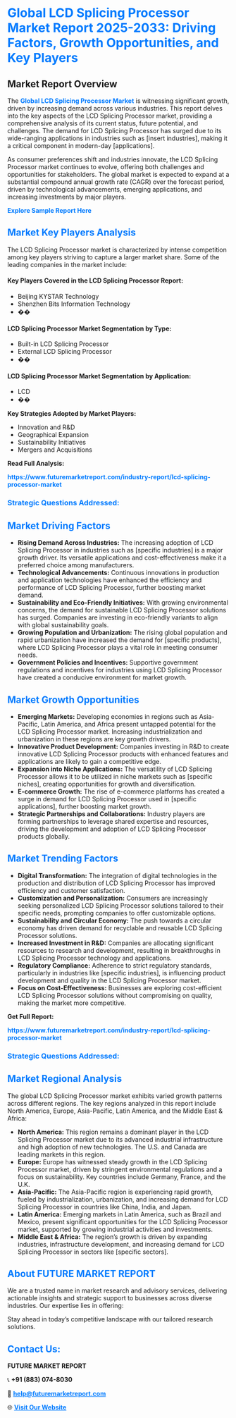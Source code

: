 <h1 style="color: #007BFF;">Global LCD Splicing Processor Market Report 2025-2033: Driving Factors, Growth Opportunities, and Key Players</h1>

<section id="overview">
<h2>Market Report Overview</h2>
<p>The <a href="https://www.futuremarketreport.com/industry-report/lcd-splicing-processor-market" style="color: #007BFF; text-decoration: none;"><strong>Global LCD Splicing Processor Market</strong></a> is witnessing significant growth, driven by increasing demand across various industries. This report delves into the key aspects of the LCD Splicing Processor market, providing a comprehensive analysis of its current status, future potential, and challenges. The demand for LCD Splicing Processor has surged due to its wide-ranging applications in industries such as [insert industries], making it a critical component in modern-day [applications].</p>
<p>As consumer preferences shift and industries innovate, the LCD Splicing Processor market continues to evolve, offering both challenges and opportunities for stakeholders. The global market is expected to expand at a substantial compound annual growth rate (CAGR) over the forecast period, driven by technological advancements, emerging applications, and increasing investments by major players.</p>
</section>

<section id="overview">
<p><a href="https://www.futuremarketreport.com/request-sample/reportId=113697" style="color: #007BFF; text-decoration: none;"><strong>Explore Sample Report Here</strong></a></p>
</section>

<section id="key-players">
<h2 style="color: #007BFF;">Market Key Players Analysis</h2>
<p>The LCD Splicing Processor market is characterized by intense competition among key players striving to capture a larger market share. Some of the leading companies in the market include:</p>
<h4>Key Players Covered in the LCD Splicing Processor Report:</h4>
<ul><li>Beijing KYSTAR Technology</li><li>Shenzhen Bits Information Technology</li><li>��</li></ul>
<h4>LCD Splicing Processor Market Segmentation by Type:</h4>
<ul><li>Built-in LCD Splicing Processor</li><li>External LCD Splicing Processor</li><li>��</li></ul>

<h4>LCD Splicing Processor Market Segmentation by Application:</h4>
<ul><li>LCD</li><li>��</li></ul>
<p><strong>Key Strategies Adopted by Market Players:</strong></p>
<ul>
<li>Innovation and R&D</li>
<li>Geographical Expansion</li>
<li>Sustainability Initiatives</li>
<li>Mergers and Acquisitions</li>
</ul>
</section>

<section>
<p><strong>Read Full Analysis: </strong></p><a href="https://www.futuremarketreport.com/industry-report/lcd-splicing-processor-market" style="color: #007BFF; text-decoration: none;"><strong>https://www.futuremarketreport.com/industry-report/lcd-splicing-processor-market</strong></a>
<h3 style="color: #007BFF;">Strategic Questions Addressed:</h3>
</section>

<section id="driving-factors">
<h2 style="color: #007BFF;">Market Driving Factors</h2>
<ul>
<li><strong>Rising Demand Across Industries:</strong> The increasing adoption of LCD Splicing Processor in industries such as [specific industries] is a major growth driver. Its versatile applications and cost-effectiveness make it a preferred choice among manufacturers.</li>
<li><strong>Technological Advancements:</strong> Continuous innovations in production and application technologies have enhanced the efficiency and performance of LCD Splicing Processor, further boosting market demand.</li>
<li><strong>Sustainability and Eco-Friendly Initiatives:</strong> With growing environmental concerns, the demand for sustainable LCD Splicing Processor solutions has surged. Companies are investing in eco-friendly variants to align with global sustainability goals.</li>
<li><strong>Growing Population and Urbanization:</strong> The rising global population and rapid urbanization have increased the demand for [specific products], where LCD Splicing Processor plays a vital role in meeting consumer needs.</li>
<li><strong>Government Policies and Incentives:</strong> Supportive government regulations and incentives for industries using LCD Splicing Processor have created a conducive environment for market growth.</li>
</ul>
</section>

<section id="growth-opportunities">
<h2 style="color: #007BFF;">Market Growth Opportunities</h2>
<ul>
<li><strong>Emerging Markets:</strong> Developing economies in regions such as Asia-Pacific, Latin America, and Africa present untapped potential for the LCD Splicing Processor market. Increasing industrialization and urbanization in these regions are key growth drivers.</li>
<li><strong>Innovative Product Development:</strong> Companies investing in R&D to create innovative LCD Splicing Processor products with enhanced features and applications are likely to gain a competitive edge.</li>
<li><strong>Expansion into Niche Applications:</strong> The versatility of LCD Splicing Processor allows it to be utilized in niche markets such as [specific niches], creating opportunities for growth and diversification.</li>
<li><strong>E-commerce Growth:</strong> The rise of e-commerce platforms has created a surge in demand for LCD Splicing Processor used in [specific applications], further boosting market growth.</li>
<li><strong>Strategic Partnerships and Collaborations:</strong> Industry players are forming partnerships to leverage shared expertise and resources, driving the development and adoption of LCD Splicing Processor products globally.</li>
</ul>
</section>

<section id="trending-factors">
<h2 style="color: #007BFF;">Market Trending Factors</h2>
<ul>
<li><strong>Digital Transformation:</strong> The integration of digital technologies in the production and distribution of LCD Splicing Processor has improved efficiency and customer satisfaction.</li>
<li><strong>Customization and Personalization:</strong> Consumers are increasingly seeking personalized LCD Splicing Processor solutions tailored to their specific needs, prompting companies to offer customizable options.</li>
<li><strong>Sustainability and Circular Economy:</strong> The push towards a circular economy has driven demand for recyclable and reusable LCD Splicing Processor solutions.</li>
<li><strong>Increased Investment in R&D:</strong> Companies are allocating significant resources to research and development, resulting in breakthroughs in LCD Splicing Processor technology and applications.</li>
<li><strong>Regulatory Compliance:</strong> Adherence to strict regulatory standards, particularly in industries like [specific industries], is influencing product development and quality in the LCD Splicing Processor market.</li>
<li><strong>Focus on Cost-Effectiveness:</strong> Businesses are exploring cost-efficient LCD Splicing Processor solutions without compromising on quality, making the market more competitive.</li>
</ul>
</section>

<section>
<p><strong>Get Full Report: </strong></p><a href="https://www.futuremarketreport.com/industry-report/lcd-splicing-processor-market" style="color: #007BFF; text-decoration: none;"><strong>https://www.futuremarketreport.com/industry-report/lcd-splicing-processor-market</strong></a>
<h3 style="color: #007BFF;">Strategic Questions Addressed:</h3>
</section>


<section id="regional-analysis">
<h2 style="color: #007BFF;">Market Regional Analysis</h2>
<p>The global LCD Splicing Processor market exhibits varied growth patterns across different regions. The key regions analyzed in this report include North America, Europe, Asia-Pacific, Latin America, and the Middle East & Africa:</p>
<ul>
<li><strong>North America:</strong> This region remains a dominant player in the LCD Splicing Processor market due to its advanced industrial infrastructure and high adoption of new technologies. The U.S. and Canada are leading markets in this region.</li>
<li><strong>Europe:</strong> Europe has witnessed steady growth in the LCD Splicing Processor market, driven by stringent environmental regulations and a focus on sustainability. Key countries include Germany, France, and the U.K.</li>
<li><strong>Asia-Pacific:</strong> The Asia-Pacific region is experiencing rapid growth, fueled by industrialization, urbanization, and increasing demand for LCD Splicing Processor in countries like China, India, and Japan.</li>
<li><strong>Latin America:</strong> Emerging markets in Latin America, such as Brazil and Mexico, present significant opportunities for the LCD Splicing Processor market, supported by growing industrial activities and investments.</li>
<li><strong>Middle East & Africa:</strong> The region’s growth is driven by expanding industries, infrastructure development, and increasing demand for LCD Splicing Processor in sectors like [specific sectors].</li>
</ul>
</section>

<footer>
<h2 style="color: #007BFF;">About FUTURE MARKET REPORT</h2>
<p>We are a trusted name in market research and advisory services, delivering actionable insights and strategic support to businesses across diverse industries. Our expertise lies in offering:</p>

<p>Stay ahead in today’s competitive landscape with our tailored research solutions.</p>

<h2 style="color: #007BFF;">Contact Us:</h2>
<p><strong>FUTURE MARKET REPORT</strong></p>
<p>📞 <strong>+91 (883) 074-8030</strong></p>
<p>📧 <strong><a href="mailto:help@futuremarketreport.com" style="color: #007BFF;">help@futuremarketreport.com</a></strong></p>
<p>🌐 <strong><a href="https://www.futuremarketreport.com/" style="color: #007BFF;">Visit Our Website</a></strong></p>
</footer>
